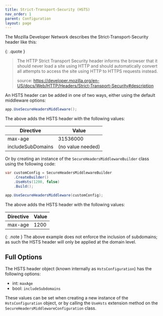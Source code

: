 ```yaml
---
title: Strict-Transport-Security (HSTS)
nav_order: 1
parent: Configuration
layout: page
---
```


The Mozilla Developer Network describes the Strict-Transport-Security header like this:

{: .quote }
> The HTTP Strict Transport Security header informs the browser that it should never load a site using HTTP and should automatically convert all attempts to access the site using HTTP to HTTPS requests instead.
>
> source: https://developer.mozilla.org/en-US/docs/Web/HTTP/Headers/Strict-Transport-Security#description

An HSTS header can be added in one of two ways, either using the default middleware options:

```csharp
app.UseSecureHeadersMiddleware();
```

The above adds the HSTS header with the following values:

| Directive | Value    |
|-----------|----------|
| max-age   | 31536000 |
| includeSubDomains | (no value needed) |

Or by creating an instance of the `SecureHeadersMiddlewareBuilder` class using the following code:

```csharp
var customConfig = SecureHeadersMiddlewareBuilder
    .CreateBuilder()
    .UseHsts(1200, false)
    .Build();

app.UseSecureHeadersMiddleware(customConfig);
```

The above adds the HSTS header with the following values:

| Directive | Value    |
|-----------|----------|
| max-age   | 1200     |

{: .note }
The above example does not enforce the inclusion of subdomains; as such the HSTS header will only be applied at the domain level.

## Full Options

The HSTS header object (known internally as `HstsConfiguration`) has the following options:

- int: `maxAge`
- bool: `includeSubdomains`

These values can be set when creating a new instance of the `HstsConfiguration` object, or by calling the `UseHsts` extension method on the `SecureHeadersMiddlewareConfiguration` class.

